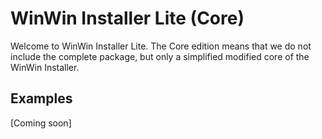 # WinWin Installer Lite (Core)

Welcome to WinWin Installer Lite. The Core edition means that we do not include the complete package, but only a simplified modified core of the WinWin Installer.

## Examples

[Coming soon]
